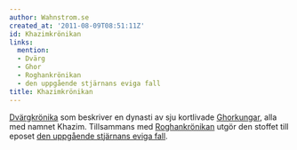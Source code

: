 ```yaml
---
author: Wahnstrom.se
created_at: '2011-08-09T08:51:11Z'
id: Khazimkrönikan
links:
  mention:
  - Dvärg
  - Ghor
  - Roghankrönikan
  - den uppgående stjärnans eviga fall
title: Khazimkrönikan
---
```


[Dvärgkrönika] som beskriver en dynasti av sju kortlivade [Ghorkungar], alla med namnet Khazim.
Tillsammans med [Roghankrönikan] utgör den stoffet till eposet [den uppgående stjärnans eviga fall].

  [Dvärgkrönika]: Dvärg
  [Ghorkungar]: Ghor
  [Roghankrönikan]: Roghankrönikan
  [den uppgående stjärnans eviga fall]: den_uppgående_stjärnans_eviga_fall